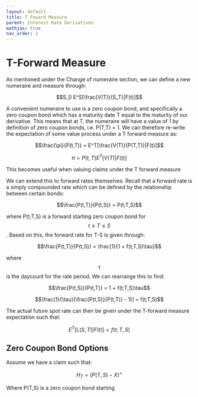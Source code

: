 ```yaml
---
layout: default
title: T Foward Measure
parent: Interest Rate Derivatives
mathjax: true
nav_order: 1
---
```

# T-Forward Measure
As mentioned under the Change of numeraire section, we can define a new numeraire and measure through:

$$S_0 E^S[\frac{V(T)}{S_T}|F(t)]$$

A convenient numeraire to use is a zero coupon bond, and specifically a zero coupon bond which has a maturity date T equal to the maturity of our derivative. This means that at T, the numeraire will have a value of 1 by definition of zero coupon bonds, i.e. P(T,T) = 1. We can therefore re-write the expectation of some value process under a T forward measure as:

$$\frac{\pi}{P(t,T)} = E^T[\frac{V(T)}{P(T,T)}|F(t)]$$

$$\pi = P(t,T)E^T[V(T)|F(t)]$$

This becomes useful when valuing claims under the T forward measure

We can extend this to forward rates themselves. Recall that a forward rate is a simply compounded rate which can be defined by the relationship between certain bonds:

$$\frac{P(t,T)}{P(t,S)} = P(t;T,S)$$

where P(t;T,S) is a forward starting zero coupon bond for $$t \leq T \leq S$$. Based on this, the forward rate for T-S is given through:

$$\frac{P(t,T)}{P(t,S)} = \frac{1}{1 + f(t;T,S)\tau}$$

where $$\tau$$ is the daycount for the rate period. We can rearrange this to find:

$$\frac{P(t,S)}{P(t,T)} = 1 + f(t;T,S)\tau$$

$$\frac{1}{\tau}[\frac{P(t,S)}{P(t,T)} - 1)] = f(t;T,S)$$

The actual future spot rate can then be given under the T-forward measure expectation such that:

$$E^T[L(S,T)|F(t)] = f(t;T,S)$$

## Zero Coupon Bond Options
Assume we have a claim such that:

$$H_T = (P(T,S) - X)^+$$

Where P(T,S) is a zero coupon bond starting 
